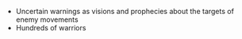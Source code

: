 * Uncertain warnings as visions and prophecies about the targets of enemy movements
* Hundreds of warriors
